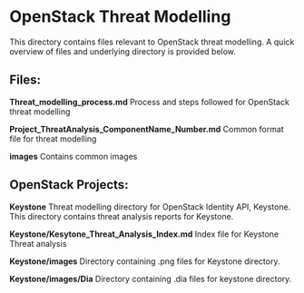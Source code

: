 OpenStack Threat Modelling
==========================

This directory contains files relevant to OpenStack threat modelling.
A quick overview of files and underlying directory is provided below.


Files:
-------- 
**Threat_modelling_process.md**
       Process and steps followed for OpenStack threat modelling

**Project_ThreatAnalysis_ComponentName_Number.md**
       Common format file for threat modelling

**images**
	Contains common images


OpenStack Projects:
-------
**Keystone**
       Threat modelling directory for OpenStack Identity API, Keystone. This
       directory contains threat analysis reports for Keystone.

**Keystone/Kesytone_Threat_Analysis_Index.md**
        Index file for Keystone Threat analysis

**Keystone/images**
       Directory containing .png files for Keystone directory.

**Keystone/images/Dia** 
       Directory containing .dia files for keystone directory.
